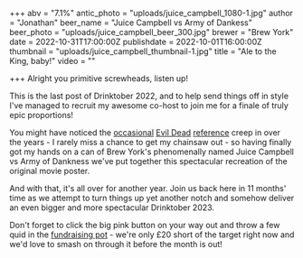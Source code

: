 +++
abv = "7.1%"
antic_photo = "uploads/juice_campbell_1080-1.jpg"
author = "Jonathan"
beer_name = "Juice Campbell vs Army of Dankess"
beer_photo = "uploads/juice_campbell_beer_300.jpg"
brewer = "Brew York"
date = 2022-10-31T17:00:00Z
publishdate = 2022-10-01T16:00:00Z
thumbnail = "uploads/juice_campbell_thumbnail-1.jpg"
title = "Ale to the King, baby!"
video = ""

+++
Alright you primitive screwheads, listen up!

This is the last post of Drinktober 2022, and to help send things off in style I've managed to recruit my awesome co-host to join me for a finale of truly epic proportions!

You might have noticed the [occasional](/posts/2020/little-goody-two-shoes/) [Evil Dead](/posts/2022/no-rest-for-the-evil/) [reference](/posts/2021/drunk-by-dawn/) creep in over the years - I rarely miss a chance to get my chainsaw out - so having finally got my hands on a can of Brew York's phenomenally named Juice Campbell vs Army of Dankness we've put together this spectacular recreation of the original movie poster.

And with that, it's all over for another year. Join us back here in 11 months' time as we attempt to turn things up yet another notch and somehow deliver an even bigger and more spectacular Drinktober 2023.

Don't forget to click the big pink button on your way out and throw a few quid in the [fundraising pot](https://www.gosober.org.uk/users/heidi-victoria-ireland) - we're only £20 short of the target right now and we'd love to smash on through it before the month is out!